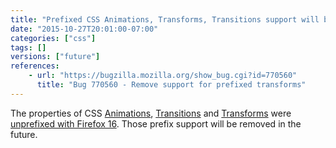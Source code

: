```yaml
---
title: "Prefixed CSS Animations, Transforms, Transitions support will be removed"
date: "2015-10-27T20:01:00-07:00"
categories: ["css"]
tags: []
versions: ["future"]
references:
    - url: "https://bugzilla.mozilla.org/show_bug.cgi?id=770560"
      title: "Bug 770560 - Remove support for prefixed transforms"
---
```

The properties of CSS [Animations](https://developer.mozilla.org/docs/Web/CSS/CSS_Animations), [Transitions](https://developer.mozilla.org/docs/Web/CSS/CSS_Transitions) and [Transforms](https://developer.mozilla.org/docs/Web/CSS/CSS_Transforms) were [unprefixed with Firefox 16](https://www.fxsitecompat.com/en-CA/docs/2012/various-css-properties-have-been-unprefixed/). Those prefix support will be removed in the future.
